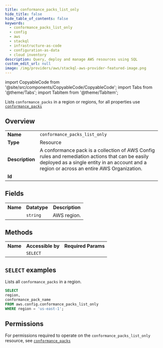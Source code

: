 ```yaml
---
title: conformance_packs_list_only
hide_title: false
hide_table_of_contents: false
keywords:
  - conformance_packs_list_only
  - config
  - aws
  - stackql
  - infrastructure-as-code
  - configuration-as-data
  - cloud inventory
description: Query, deploy and manage AWS resources using SQL
custom_edit_url: null
image: /img/providers/aws/stackql-aws-provider-featured-image.png
---
```


import CopyableCode from '@site/src/components/CopyableCode/CopyableCode';
import Tabs from '@theme/Tabs';
import TabItem from '@theme/TabItem';

Lists <code>conformance_packs</code> in a region or regions, for all properties use <a href="/providers/aws/serviceName/conformance_packs/"><code>conformance_packs</code></a>

## Overview
<table><tbody>
<tr><td><b>Name</b></td><td><code>conformance_packs_list_only</code></td></tr>
<tr><td><b>Type</b></td><td>Resource</td></tr>
<tr><td><b>Description</b></td><td>A conformance pack is a collection of AWS Config rules and remediation actions that can be easily deployed as a single entity in an account and a region or across an entire AWS Organization.</td></tr>
<tr><td><b>Id</b></td><td><CopyableCode code="aws.config.conformance_packs_list_only" /></td></tr>
</tbody></table>

## Fields
<table><tbody><tr><th>Name</th><th>Datatype</th><th>Description</th></tr><tr><td><CopyableCode code="region" /></td><td><code>string</code></td><td>AWS region.</td></tr>
</tbody></table>

## Methods

<table><tbody>
  <tr>
    <th>Name</th>
    <th>Accessible by</th>
    <th>Required Params</th>
  </tr>
  <tr>
    <td><CopyableCode code="list_resources" /></td>
    <td><code>SELECT</code></td>
    <td><CopyableCode code="region" /></td>
  </tr>
</tbody></table>

## `SELECT` examples
Lists all <code>conformance_packs</code> in a region.
```sql
SELECT
region,
conformance_pack_name
FROM aws.config.conformance_packs_list_only
WHERE region = 'us-east-1';
```


## Permissions

For permissions required to operate on the <code>conformance_packs_list_only</code> resource, see <a href="/providers/aws/config/conformance_packs/#permissions"><code>conformance_packs</code></a>

